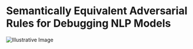 # Semantically Equivalent Adversarial Rules for Debugging NLP Models

![*Illustrative Image*](https://github.com/anirbanl/anirbanl.github.io/blob/master/img/notes/sear-main.png)

